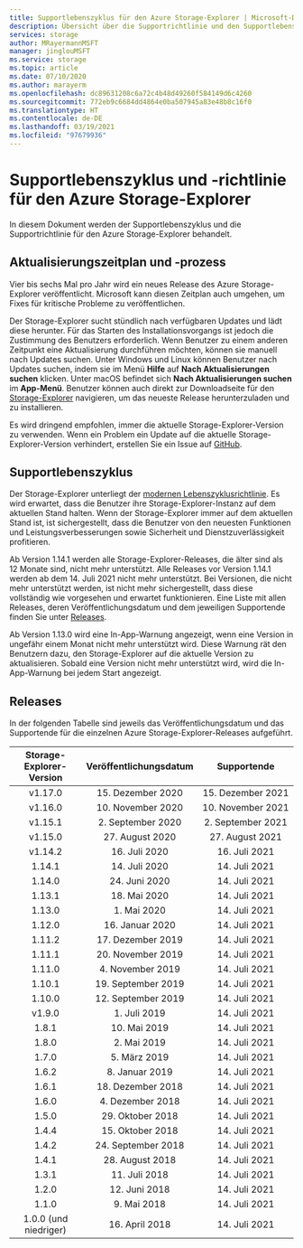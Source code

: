 ```yaml
---
title: Supportlebenszyklus für den Azure Storage-Explorer | Microsoft-Dokumentation
description: Übersicht über die Supportrichtlinie und den Supportlebenszyklus für den Azure Storage-Explorer
services: storage
author: MRayermannMSFT
manager: jinglouMSFT
ms.service: storage
ms.topic: article
ms.date: 07/10/2020
ms.author: marayerm
ms.openlocfilehash: dc89631208c6a72c4b48d49260f584149d6c4260
ms.sourcegitcommit: 772eb9c6684dd4864e0ba507945a83e48b8c16f0
ms.translationtype: HT
ms.contentlocale: de-DE
ms.lasthandoff: 03/19/2021
ms.locfileid: "97679936"
---
```

# <a name="azure-storage-explorer-support-lifecycle-and-policy"></a>Supportlebenszyklus und -richtlinie für den Azure Storage-Explorer

In diesem Dokument werden der Supportlebenszyklus und die Supportrichtlinie für den Azure Storage-Explorer behandelt.

## <a name="update-schedule-and-process"></a>Aktualisierungszeitplan und -prozess

Vier bis sechs Mal pro Jahr wird ein neues Release des Azure Storage-Explorer veröffentlicht. Microsoft kann diesen Zeitplan auch umgehen, um Fixes für kritische Probleme zu veröffentlichen.

Der Storage-Explorer sucht stündlich nach verfügbaren Updates und lädt diese herunter. Für das Starten des Installationsvorgangs ist jedoch die Zustimmung des Benutzers erforderlich. Wenn Benutzer zu einem anderen Zeitpunkt eine Aktualisierung durchführen möchten, können sie manuell nach Updates suchen. Unter Windows und Linux können Benutzer nach Updates suchen, indem sie im Menü **Hilfe** auf **Nach Aktualisierungen suchen** klicken. Unter macOS befindet sich **Nach Aktualisierungen suchen** im **App-Menü**. Benutzer können auch direkt zur Downloadseite für den [Storage-Explorer](https://azure.microsoft.com/features/storage-explorer/) navigieren, um das neueste Release herunterzuladen und zu installieren.

Es wird dringend empfohlen, immer die aktuelle Storage-Explorer-Version zu verwenden. Wenn ein Problem ein Update auf die aktuelle Storage-Explorer-Version verhindert, erstellen Sie ein Issue auf [GitHub](https://github.com/microsoft/AzureStorageExplorer).

## <a name="support-lifecycle"></a>Supportlebenszyklus

Der Storage-Explorer unterliegt der [modernen Lebenszyklusrichtlinie](https://support.microsoft.com/help/30881/modern-lifecycle-policy). Es wird erwartet, dass die Benutzer ihre Storage-Explorer-Instanz auf dem aktuellen Stand halten. Wenn der Storage-Explorer immer auf dem aktuellen Stand ist, ist sichergestellt, dass die Benutzer von den neuesten Funktionen und Leistungsverbesserungen sowie Sicherheit und Dienstzuverlässigkeit profitieren.

Ab Version 1.14.1 werden alle Storage-Explorer-Releases, die älter sind als 12 Monate sind, nicht mehr unterstützt. Alle Releases vor Version 1.14.1 werden ab dem 14. Juli 2021 nicht mehr unterstützt. Bei Versionen, die nicht mehr unterstützt werden, ist nicht mehr sichergestellt, dass diese vollständig wie vorgesehen und erwartet funktionieren. Eine Liste mit allen Releases, deren Veröffentlichungsdatum und dem jeweiligen Supportende finden Sie unter [Releases](#releases).

Ab Version 1.13.0 wird eine In-App-Warnung angezeigt, wenn eine Version in ungefähr einem Monat nicht mehr unterstützt wird. Diese Warnung rät den Benutzern dazu, den Storage-Explorer auf die aktuelle Version zu aktualisieren. Sobald eine Version nicht mehr unterstützt wird, wird die In-App-Warnung bei jedem Start angezeigt.

## <a name="releases"></a>Releases

In der folgenden Tabelle sind jeweils das Veröffentlichungsdatum und das Supportende für die einzelnen Azure Storage-Explorer-Releases aufgeführt.

| Storage-Explorer-Version  | Veröffentlichungsdatum       | Supportende |
|:-------------------------:|:------------------:|:-------------------:|
| v1.17.0                   | 15. Dezember 2020  | 15. Dezember 2021   |
| v1.16.0                   | 10. November 2020  | 10. November 2021   |
| v1.15.1                   | 2\. September 2020  | 2\. September 2021   |
| v1.15.0                   | 27. August 2020    | 27. August 2021     |
| v1.14.2                   | 16. Juli 2020      | 16. Juli 2021       |
| 1\.14.1                   | 14. Juli 2020      | 14. Juli 2021       |
| 1\.14.0                   | 24. Juni 2020      | 14. Juli 2021       |
| 1\.13.1                   | 18. Mai 2020       | 14. Juli 2021       |
| 1\.13.0                   | 1\. Mai 2020        | 14. Juli 2021       |
| 1\.12.0                   | 16. Januar 2020   | 14. Juli 2021       |
| 1\.11.2                   | 17. Dezember 2019  | 14. Juli 2021       |
| 1\.11.1                   | 20. November 2019  | 14. Juli 2021       |
| 1\.11.0                   | 4\. November 2019   | 14. Juli 2021       |
| 1\.10.1                   | 19. September 2019 | 14. Juli 2021       |
| 1\.10.0                   | 12. September 2019 | 14. Juli 2021       |
| v1.9.0                    | 1\. Juli 2019       | 14. Juli 2021       |
| 1\.8.1                    | 10. Mai 2019       | 14. Juli 2021       |
| 1\.8.0                    | 2\. Mai 2019        | 14. Juli 2021       |
| 1\.7.0                    | 5\. März 2019      | 14. Juli 2021       |
| 1\.6.2                    | 8\. Januar 2019    | 14. Juli 2021       |
| 1\.6.1                    | 18. Dezember 2018  | 14. Juli 2021       |
| 1\.6.0                    | 4\. Dezember 2018   | 14. Juli 2021       |
| 1\.5.0                    | 29. Oktober 2018   | 14. Juli 2021       |
| 1\.4.4                    | 15. Oktober 2018   | 14. Juli 2021       |
| 1\.4.2                    | 24. September 2018 | 14. Juli 2021       |
| 1\.4.1                    | 28. August 2018    | 14. Juli 2021       |
| 1\.3.1                    | 11. Juli 2018      | 14. Juli 2021       |
| 1\.2.0                    | 12. Juni 2018      | 14. Juli 2021       |
| 1\.1.0                    | 9\. Mai 2018        | 14. Juli 2021       |
| 1\.0.0 (und niedriger)        | 16. April 2018     | 14. Juli 2021       |

